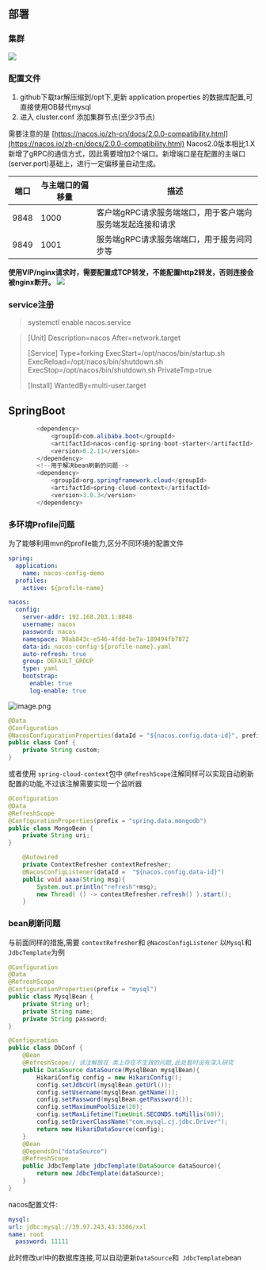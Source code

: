 ## 部署
### 集群
![](../images/image.png)

### 配置文件

1. github下载tar解压缩到/opt下,更新 application.properties 的数据库配置,可直接使用OB替代mysql
2. 进入 cluster.conf 添加集群节点(至少3节点)

需要注意的是
[https://nacos.io/zh-cn/docs/2.0.0-compatibility.html](https://nacos.io/zh-cn/docs/2.0.0-compatibility.html)
Nacos2.0版本相比1.X新增了gRPC的通信方式，因此需要增加2个端口。新增端口是在配置的主端口(server.port)基础上，进行一定偏移量自动生成。

| 端口 | 与主端口的偏移量 | 描述 |
| --- | --- | --- |
| 9848 | 1000 | 客户端gRPC请求服务端端口，用于客户端向服务端发起连接和请求 |
| 9849 | 1001 | 服务端gRPC请求服务端端口，用于服务间同步等 |

**使用VIP/nginx请求时，需要配置成TCP转发，不能配置http2转发，否则连接会被nginx断开。**
![](../images/16%E7%82%B939%E5%88%86.png)
### service注册
> systemctl enable nacos.service

> [Unit]
> Description=nacos
> After=network.target
> 
> [Service]
> Type=forking
> ExecStart=/opt/nacos/bin/startup.sh
> ExecReload=/opt/nacos/bin/shutdown.sh
> ExecStop=/opt/nacos/bin/shutdown.sh
> PrivateTmp=true
> 
> [Install]
> WantedBy=multi-user.target

## SpringBoot
```java
        <dependency>
            <groupId>com.alibaba.boot</groupId>
            <artifactId>nacos-config-spring-boot-starter</artifactId>
            <version>0.2.11</version>
        </dependency>
        <!--用于解决bean刷新的问题-->
        <dependency>
            <groupId>org.springframework.cloud</groupId>
            <artifactId>spring-cloud-context</artifactId>
            <version>3.0.3</version>
        </dependency>
```
### 多环境Profile问题
为了能够利用mvn的profile能力,区分不同环境的配置文件
```yaml
spring:
  application:
    name: nacos-config-demo
  profiles:
    active: ${profile-name}

nacos:
  config:
    server-addr: 192.168.203.1:8848
    username: nacos
    password: nacos
    namespace: 98ab843c-e546-4fdd-be7a-189494fb7872
    data-id: nacos-config-${profile-name}.yaml
    auto-refresh: true
    group: DEFAULT_GROUP
    type: yaml
    bootstrap:
      enable: true
      log-enable: true

```
![image.png](https://cdn.nlark.com/yuque/0/2022/png/21561641/1658469470151-a315dcc5-2ce5-4f83-bdbc-69d1d8c35903.png#clientId=ue0bb4431-b2d8-4&crop=0&crop=0&crop=1&crop=1&from=paste&height=92&id=u956d26a1&margin=%5Bobject%20Object%5D&name=image.png&originHeight=92&originWidth=1289&originalType=binary&ratio=1&rotation=0&showTitle=false&size=8450&status=done&style=none&taskId=u92bf4689-9d14-401e-9e14-4ea5bf1c8a1&title=&width=1289)

```java
@Data
@Configuration
@NacosConfigurationProperties(dataId = "${nacos.config.data-id}", prefix = "", autoRefreshed = true)
public class Conf {
    private String custom;
}
```
或者使用 `spring-cloud-context`包中 `@RefreshScope`注解同样可以实现自动刷新配置的功能,不过该注解需要实现一个监听器
```java
@Configuration
@Data
@RefreshScope
@ConfigurationProperties(prefix = "spring.data.mongodb")
public class MongoBean {
    private String uri;
}

```
```java
    @Autowired
    private ContextRefresher contextRefresher;    
    @NacosConfigListener(dataId =  "${nacos.config.data-id}")
    public void aaaa(String msg){
        System.out.println("refresh"+msg);
        new Thread( () -> contextRefresher.refresh() ).start();
    }
```

### bean刷新问题
与前面同样的措施,需要 `contextRefresher`和 `@NacosConfigListener`
以`Mysql`和`JdbcTemplate`为例
```java
@Configuration
@Data
@RefreshScope
@ConfigurationProperties(prefix = "mysql")
public class MysqlBean {
    private String url;
    private String name;
    private String password;
}
```
```java
@Configuration
public class DbConf {
    @Bean
    @RefreshScope// 该注解放在 类上存在不生效的问题,此处暂时没有深入研究
    public DataSource dataSource(MysqlBean mysqlBean){
        HikariConfig config = new HikariConfig();
        config.setJdbcUrl(mysqlBean.getUrl());
        config.setUsername(mysqlBean.getName());
        config.setPassword(mysqlBean.getPassword());
        config.setMaximumPoolSize(20);
        config.setMaxLifetime(TimeUnit.SECONDS.toMillis(60));
        config.setDriverClassName("com.mysql.cj.jdbc.Driver");
        return new HikariDataSource(config);
    }
    @Bean
    @DependsOn("dataSource")
    @RefreshScope
    public JdbcTemplate jdbcTemplate(DataSource dataSource){
        return new JdbcTemplate(dataSource);
    }
}
```
nacos配置文件:
```yaml
mysql:
url: jdbc:mysql://39.97.243.43:3306/xxl
name: root
  password: 11111
```
此时修改url中的数据库连接,可以自动更新`DataSource`和` JdbcTemplate`bean
